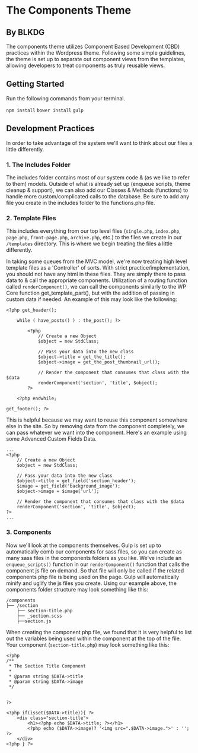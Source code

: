 # The Components Theme
## By BLKDG

The components theme utilizes Component Based Development (CBD) practices within the Wordpress theme. Following some simple guidelines, the theme is set up to separate out component views from the templates, allowing developers to treat components as truly reusable views.

## Getting Started

Run the following commands from your terminal.

`npm install`
`bower install`
`gulp`

## Development Practices

In order to take advantage of the system we'll want to think about our files a little differently. 

### 1. The Includes Folder

The includes folder contains most of our system code & (as we like to refer to them) models. Outside of what is already set up (enqueue scripts, theme cleanup & support), we can also add our Classes & Methods (functions) to handle more custom/complicated calls to the database. Be sure to add any file you create in the includes folder to the functions.php file.

### 2. Template Files

This includes everything from our top level files (`single.php`, `index.php`, `page.php`, `front-page.php`, `archive.php`, etc.) to the files we create in our `/templates` directory. This is where we begin treating the files a little differently.

In taking some queues from the MVC model, we're now treating high level template files as a 'Controller' of sorts. With strict practice/implementation, you should not have any html in these files. They are simply there to pass data to & call the appropriate components. Utilization of a routing function called `renderComponent()`, we can call the components similarly to the WP Core function get_template_part(), but with the addition of passing in custom data if needed. An example of this may look like the following:

```
<?php get_header();

	while ( have_posts() ) : the_post(); ?>

		<?php
			// Create a new Object
			$object = new StdClass;

			// Pass your data into the new class
			$object->title = get_the_title();
			$object->image = get_the_post_thumbnail_url();
		
			// Render the component that consumes that class with the $data
			renderComponent('section', 'title', $object);
		?>

	<?php endwhile;

get_footer(); ?>
```
This is helpful because we may want to reuse this component somewhere else in the site. So by removing data from the component completely, we can pass whatever we want into the component. Here's an example using some Advanced Custom Fields Data.

```
...
<?php
	// Create a new Object
	$object = new StdClass;

	// Pass your data into the new class
	$object->title = get_field('section_header');
	$image = get_field('background_image');
	$object->image = $image['url'];

	// Render the component that consumes that class with the $data
	renderComponent('section', 'title', $object);
?>
...
```

### 3. Components

Now we'll look at the components themselves. Gulp is set up to automatically comb our components for sass files, so you can create as many sass files in the components folders as you like. We've include an `enqueue_scripts()` function in our `renderComponent()` function that calls the component js file on demand. So that file will only be called if the related components php file is being used on the page. Gulp will automatically minify and uglify the js files you create. Using our example above, the components folder structure may look something like this:

```
/components
├── /section
	├── section-title.php
	├── _section.scss
	├──section.js
```

When creating the component php file, we found that it is very helpful to list out the variables being used within the component at the top of the file. Your component (`section-title.php`) may look something like this:

```
<?php
/**
 * The Section Title Component
 *
 * @param string $DATA->title
 * @param string $DATA->image
 */


?>

<?php if(isset($DATA->title)){ ?>
    <div class="section-title">
		<h1><?php echo $DATA->title; ?></h1>
		<?php echo ($DATA->image)? '<img src=".$DATA->image.">' : ''; ?>
    </div>
<?php } ?>

```




